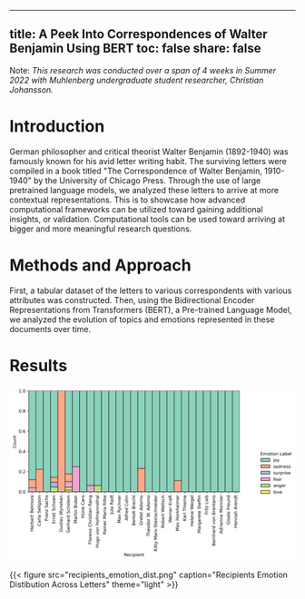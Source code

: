 
---
title: A Peek Into Correspondences of Walter Benjamin Using BERT
toc: false
share: false
---

Note: _This research was conducted over a span of 4 weeks in Summer 2022 with Muhlenberg undergraduate student researcher, Christian Johansson._

# Introduction
German philosopher and critical theorist Walter Benjamin (1892-1940) was famously known for his avid letter writing habit. The surviving letters were compiled in a book titled "The Correspondence of Walter Benjamin, 1910-1940" by the University of Chicago Press. Through the use of large pretrained language models, we analyzed these letters to arrive at more contextual representations. This is to showcase how advanced computational frameworks can be utilized toward gaining additional insights, or validation. Computational tools can be used toward arriving at bigger and more meaningful research questions. 

# Methods and Approach
First, a tabular dataset of the letters to various correspondents with various attributes was constructed. Then, using the Bidirectional Encoder Representations from Transformers (BERT), a Pre-trained Language Model, we analyzed the evolution of topics and emotions represented in these documents over time.

# Results


![Recipients Emotion Distibution Across Letters](recipients_emotion_dist.png "Recipients Emotion Distibution Across Letters")



{{< figure src="recipients_emotion_dist.png" caption="Recipients Emotion Distibution Across Letters" theme="light" >}}
